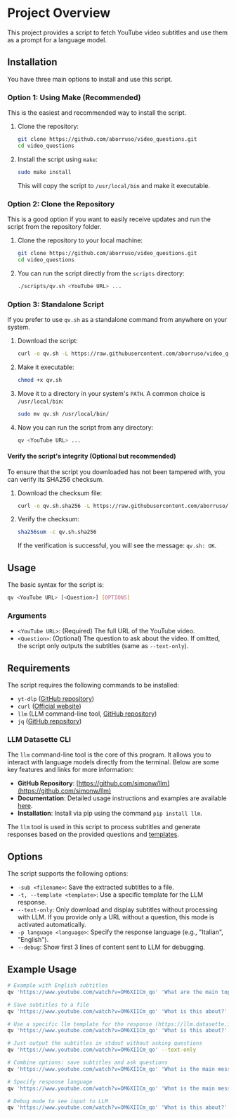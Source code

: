 # Project Overview

This project provides a script to fetch YouTube video subtitles and use them as a prompt for a language model.

## Installation

You have three main options to install and use this script.

### Option 1: Using Make (Recommended)

This is the easiest and recommended way to install the script.

1.  Clone the repository:
    ```bash
    git clone https://github.com/aborruso/video_questions.git
    cd video_questions
    ```
2.  Install the script using `make`:
    ```bash
    sudo make install
    ```
    This will copy the script to `/usr/local/bin` and make it executable.

### Option 2: Clone the Repository

This is a good option if you want to easily receive updates and run the script from the repository folder.

1. Clone the repository to your local machine:

    ```bash
    git clone https://github.com/aborruso/video_questions.git
    cd video_questions
    ```

2. You can run the script directly from the `scripts` directory:
    ```bash
    ./scripts/qv.sh <YouTube URL> ...
    ```

### Option 3: Standalone Script

If you prefer to use `qv.sh` as a standalone command from anywhere on your system.

1. Download the script:

    ```bash
    curl -o qv.sh -L https://raw.githubusercontent.com/aborruso/video_questions/main/scripts/qv.sh
    ```

2. Make it executable:

    ```bash
    chmod +x qv.sh
    ```

3. Move it to a directory in your system's `PATH`. A common choice is `/usr/local/bin`:

    ```bash
    sudo mv qv.sh /usr/local/bin/
    ```

4. Now you can run the script from any directory:

    ```bash
    qv <YouTube URL> ...
    ```

#### Verify the script's integrity (Optional but recommended)

To ensure that the script you downloaded has not been tampered with, you can verify its SHA256 checksum.

1.  Download the checksum file:
    ```bash
    curl -o qv.sh.sha256 -L https://raw.githubusercontent.com/aborruso/video_questions/main/qv.sh.sha256
    ```
2.  Verify the checksum:
    ```bash
    sha256sum -c qv.sh.sha256
    ```
    If the verification is successful, you will see the message: `qv.sh: OK`.

## Usage

The basic syntax for the script is:

```bash
qv <YouTube URL> [<Question>] [OPTIONS]
```

### Arguments

- `<YouTube URL>`: (Required) The full URL of the YouTube video.
- `<Question>`: (Optional) The question to ask about the video. If omitted, the script only outputs the subtitles (same as `--text-only`).

## Requirements

The script requires the following commands to be installed:

- `yt-dlp` ([GitHub repository](https://github.com/yt-dlp/yt-dlp))
- `curl` ([Official website](https://curl.se/))
- `llm` (LLM command-line tool, [GitHub repository](https://llm.datasette.io/en/stable/))
- `jq` ([GitHub repository](https://github.com/stedolan/jq))

### LLM Datasette CLI

The `llm` command-line tool is the core of this program. It allows you to interact with language models directly from the terminal. Below are some key features and links for more information:

- **GitHub Repository**: [https://github.com/simonw/llm](https://github.com/simonw/llm)
- **Documentation**: Detailed usage instructions and examples are available [here](https://llm.datasette.io/en/stable/).
- **Installation**: Install via pip using the command `pip install llm`.

The `llm` tool is used in this script to process subtitles and generate responses based on the provided questions and [templates](https://llm.datasette.io/en/stable/templates.html).

## Options

The script supports the following options:

- `-sub <filename>`: Save the extracted subtitles to a file.
- `-t, --template <template>`: Use a specific template for the LLM response.
- `--text-only`: Only download and display subtitles without processing with LLM. If you provide only a URL without a question, this mode is activated automatically.
- `-p language <language>`: Specify the response language (e.g., "Italian", "English").
- `--debug`: Show first 3 lines of content sent to LLM for debugging.

## Example Usage

```bash
# Example with English subtitles
qv 'https://www.youtube.com/watch?v=OM6XIICm_qo' 'What are the main topics covered in this video?'

# Save subtitles to a file
qv 'https://www.youtube.com/watch?v=OM6XIICm_qo' 'What is this about?' -sub my_subtitles.txt

# Use a specific llm template for the response (https://llm.datasette.io/en/stable/templates.html)
qv 'https://www.youtube.com/watch?v=OM6XIICm_qo' 'What is this about?' -t andy

# Just output the subtitles in stdout without asking questions
qv 'https://www.youtube.com/watch?v=OM6XIICm_qo' --text-only

# Combine options: save subtitles and ask questions
qv 'https://www.youtube.com/watch?v=OM6XIICm_qo' 'What is the main message?' -sub my_subtitles.txt

# Specify response language
qv 'https://www.youtube.com/watch?v=OM6XIICm_qo' 'What is the main message?' -p language French

# Debug mode to see input to LLM
qv 'https://www.youtube.com/watch?v=OM6XIICm_qo' 'What is this about?' --debug
```
